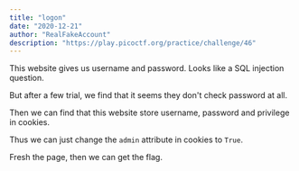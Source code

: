 ```yaml
---
title: "logon"
date: "2020-12-21"
author: "RealFakeAccount"
description: "https://play.picoctf.org/practice/challenge/46"
---
```

This website gives us username and password. Looks like a SQL injection question.

But after a few trial, we find that it seems they don't check password at all.

Then we can find that this website store username, password and privilege in cookies.

Thus we can just change the `admin` attribute in cookies to `True`.

Fresh the page, then we can get the flag.